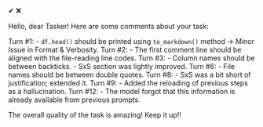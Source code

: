 ✔  ❌

Hello, dear Tasker!
Here are some comments about your task:

Turn #1:
    - `df.head()` should be printed using `to_markdown()` method -> Minor Issue in Format & Verbosity.
Turn #2: 
    - The first comment line should be aligned with the file-reading line codes.
Turn #3: 
    - Column names should be between backticks.
    - SxS section was lightly improved.
Turn #6: 
    - File names should be between double quotes. 
Turn #8: 
    - SxS was a bit short of justification; extended it.
Turn #9: 
    - Added the reloading of previous steps as a hallucination.
Turn #12: 
    - The model forgot that this information is already available from previous prompts.

The overall quality of the task is amazing! Keep it up!!